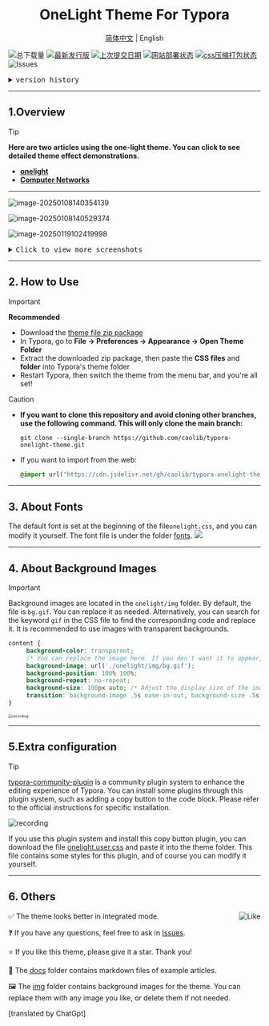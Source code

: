 <h1 align='center'>OneLight Theme For Typora</h1>

<p align="center">
    <a href='https://github.com/caolib/typora-onelight-theme'>简体中文</a>
    |
    English
</p>

![总下载量](https://img.shields.io/github/downloads/caolib/typora-onelight-theme/total?labelColor=grey&color=blue)
[![最新发行版](https://img.shields.io/github/v/release/caolib/typora-onelight-theme?labelColor=grey&color=red)](https://github.com/caolib/typora-onelight-theme/releases)
[![上次提交日期](https://img.shields.io/github/last-commit/caolib/typora-onelight-theme?labelColor=grey&color=blue)](https://github.com/caolib/typora-onelight-theme/activity)
[![网站部署状态](https://api.netlify.com/api/v1/badges/6ca72e1b-7dc6-4d51-8542-e07bf9ad0a88/deploy-status)](https://typora-theme.netlify.app)
[![css压缩打包状态](https://github.com/caolib/typora-onelight-theme/actions/workflows/css-compress.yml/badge.svg)](https://github.com/caolib/typora-onelight-theme/actions/workflows/css-compress.yml)
![Issues](https://img.shields.io/github/issues/caolib/typora-onelight-theme)

<details><summary><kbd>version history</summary></kbd>
  <img src="https://img.shields.io/github/downloads/caolib/typora-onelight-theme/v1.4.1/total"></br>
  <img src="https://img.shields.io/github/downloads/caolib/typora-onelight-theme/v1.4.0/total"></br>
  <img src="https://img.shields.io/github/downloads/caolib/typora-onelight-theme/v1.3.0/total"></br>
  <img src="https://img.shields.io/github/downloads/caolib/typora-onelight-theme/v1.2.4/total"></br>
  <img src="https://img.shields.io/github/downloads/caolib/typora-onelight-theme/v1.2.3/total"></br>
  <img src="https://img.shields.io/github/downloads/caolib/typora-onelight-theme/v1.2.0/total"></br>
  <img src="https://img.shields.io/github/downloads/caolib/typora-onelight-theme/v0.2.4/total"></br>
  <img src="https://img.shields.io/github/downloads/caolib/typora-onelight-theme/v0.2.3/total"></br>
  <img src="https://img.shields.io/github/downloads/caolib/typora-onelight-theme/v0.2.2/total"/></br>
  <img src="https://img.shields.io/github/downloads/caolib/typora-onelight-theme/v0.2.1/total"/></br>
  <img src="https://img.shields.io/github/downloads/caolib/typora-onelight-theme/v0.1.0/total"/></br>
  <img src="https://img.shields.io/github/downloads/caolib/typora-onelight-theme/v0.0.6/total"/></br>
  <img src="https://img.shields.io/github/downloads/caolib/typora-onelight-theme/v0.0.5/total"/></br>
</details>

---

## **1.Overview**


> [!tip]  
> **Here are two articles using the one-light theme. You can click to see detailed theme effect demonstrations.**  
>  
> - **[onelight](https://bin-sites.pages.dev/onelight)**  
> - **[Computer Networks](https://bin-sites.pages.dev/net/计算机网络)**  

---

![image-20250108140354139](https://s2.loli.net/2025/01/08/fNQF1ZCOgGydEUL.png)

![image-20250108140529374](https://s2.loli.net/2025/01/08/aMkKwdmVuTCtW4G.png)

![image-20250119102419998](https://s2.loli.net/2025/01/19/af82Epn7sLz9mRK.png)

<details><summary><kbd>Click to view more screenshots</summary></kbd>  
  <img src="https://s2.loli.net/2025/01/08/Ir1mgZCto4YS6lj.png"></br>  
  <img src="https://s2.loli.net/2025/01/08/ugxkC5UyvqGw6iP.png"></br>  
  <img src="https://s2.loli.net/2025/01/08/cAgBOqFoCMYE8S6.png"></br>  
	Integrated mode menu interface  
  <img src="https://s2.loli.net/2025/01/08/QF2UA9zPOW5X6ji.png"></br>  
</details>  

---

## **2. How to Use**  

> [!important]  
>  
> **Recommended**  
>  
> - Download the [theme file zip package](https://github.com/caolib/typora-onelight-theme/releases)  
> - In Typora, go to **File → Preferences → Appearance → Open Theme Folder**  
> - Extract the downloaded zip package, then paste the **CSS files** and **folder** into Typora's theme folder  
> - Restart Typora, then switch the theme from the menu bar, and you're all set!  


> [!caution]  
>  
> - **If you want to clone this repository and avoid cloning other branches, use the following command. This will only clone the main branch:**  
>  
>   ```shell  
>   git clone --single-branch https://github.com/caolib/typora-onelight-theme.git  
>   ```
>  
> - If you want to import from the web:  
>  
>   ```css  
>   @import url("https://cdn.jsdelivr.net/gh/caolib/typora-onelight-theme@onelight/dist/onelight.min.css");  
>   ```

---

## **3. About Fonts**

The default font is set at the beginning of the file`onelight.css`, and you can modify it yourself. The font file is under the folder [fonts](https://github.com/caolib/typora-onelight-theme/tree/onelight/onelight/fonts).
![](https://github.com/user-attachments/assets/ab75260f-cff0-43b7-b8e5-dfea38e8525c)  

---

## **4. About Background Images**  

> [!important]  
>  
> Background images are located in the `onelight/img` folder. By default, the file is `bg.gif`. You can replace it as needed. Alternatively, you can search for the keyword `gif` in the CSS file to find the corresponding code and replace it. It is recommended to use images with transparent backgrounds.  
>  
> ```css  
> content {  
>      background-color: transparent;  
>      /* You can replace the image here. If you don't want it to appear, you can comment out this section.*/
>      background-image: url('./onelight/img/bg.gif');  
>      background-position: 100% 100%;  
>      background-repeat: no-repeat;  
>      background-size: 100px auto; /* Adjust the display size of the image */ 
>      transition: background-image .5s ease-in-out, background-size .5s ease-in-out;  
> }  
> ```
>  
> <img src="https://s2.loli.net/2024/12/15/Fn6LcrKWC2dlp1J.gif" alt="recording" style="zoom: 50%;" />  

---

## 5.Extra configuration

> [!tip] 
>
> [typora-community-plugin](https://github.com/Typora-community-plugin/Typora-community-plugin) is a community plugin system to enhance the editing experience of Typora. You can install some plugins through this plugin system, such as adding a copy button to the code block. Please refer to the official instructions for specific installation.
>
> ![recording](https://s2.loli.net/2025/01/20/Fw36IH7otOaCfDW.gif)
>
> If you use this plugin system and install this copy button plugin, you can download the file [onelight.user.css](https://github.com/caolib/typora-onelight-theme/blob/onelight/onelight.user.css) and paste it into the theme folder. This file contains some styles for this plugin, and of course you can modify it yourself.

---

## 6. Others

<img align='right' src="https://s2.loli.net/2025/01/04/zt7O3daMLDC5EHW.png" alt="Like" />✅ The theme looks better in integrated mode.  

❓ If you have any questions, feel free to ask in [Issues](https://github.com/caolib/typora-onelight-theme/issues).  

⭐ If you like this theme, please give it a star. Thank you!  

📄 The [docs](https://github.com/caolib/typora-onelight-theme/tree/onelight/docs) folder contains markdown files of example articles.  

🖼️ The [img](https://github.com/caolib/typora-onelight-theme/tree/onelight/onelight/img) folder contains background images for the theme. You can replace them with any image you like, or delete them if not needed.  

[translated by ChatGpt]

